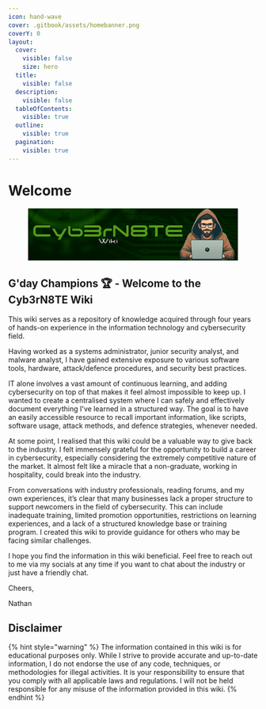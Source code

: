 ```yaml
---
icon: hand-wave
cover: .gitbook/assets/homebanner.png
coverY: 0
layout:
  cover:
    visible: false
    size: hero
  title:
    visible: false
  description:
    visible: false
  tableOfContents:
    visible: true
  outline:
    visible: true
  pagination:
    visible: true
---
```


# Welcome

<figure><img src=".gitbook/assets/homebanner.png" alt=""><figcaption></figcaption></figure>

## G'day Champions 🏆 - Welcome to the Cyb3rN8TE Wiki <a href="#gday-champions-welcome-to-the-cyb3rn8te-wiki" id="gday-champions-welcome-to-the-cyb3rn8te-wiki"></a>

This wiki serves as a repository of knowledge acquired through four years of hands-on experience in the information technology and cybersecurity field.

Having worked as a systems administrator, junior security analyst, and malware analyst, I have gained extensive exposure to various software tools, hardware, attack/defence procedures, and security best practices.

IT alone involves a vast amount of continuous learning, and adding cybersecurity on top of that makes it feel almost impossible to keep up. I wanted to create a centralised system where I can safely and effectively document everything I've learned in a structured way. The goal is to have an easily accessible resource to recall important information, like scripts, software usage, attack methods, and defence strategies, whenever needed.

At some point, I realised that this wiki could be a valuable way to give back to the industry. I felt immensely grateful for the opportunity to build a career in cybersecurity, especially considering the extremely competitive nature of the market. It almost felt like a miracle that a non-graduate, working in hospitality, could break into the industry.

From conversations with industry professionals, reading forums, and my own experiences, it’s clear that many businesses lack a proper structure to support newcomers in the field of cybersecurity. This can include inadequate training, limited promotion opportunities, restrictions on learning experiences, and a lack of a structured knowledge base or training program. I created this wiki to provide guidance for others who may be facing similar challenges.

I hope you find the information in this wiki beneficial. Feel free to reach out to me via my socials at any time if you want to chat about the industry or just have a friendly chat.

Cheers,

Nathan

## Disclaimer <a href="#disclaimer" id="disclaimer"></a>

{% hint style="warning" %}
The information contained in this wiki is for educational purposes only. While I strive to provide accurate and up-to-date information, I do not endorse the use of any code, techniques, or methodologies for illegal activities. It is your responsibility to ensure that you comply with all applicable laws and regulations. I will not be held responsible for any misuse of the information provided in this wiki.
{% endhint %}

